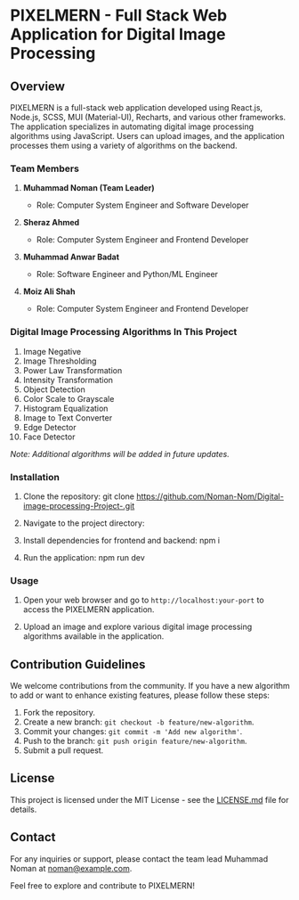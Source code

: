 # PIXELMERN - Full Stack Web Application for Digital Image Processing

## Overview
PIXELMERN is a full-stack web application developed using React.js, Node.js, SCSS, MUI (Material-UI), Recharts, and various other frameworks. The application specializes in automating digital image processing algorithms using JavaScript. Users can upload images, and the application processes them using a variety of algorithms on the backend.

### Team Members
1. **Muhammad Noman (Team Leader)**
   - Role: Computer System Engineer and Software Developer

2. **Sheraz Ahmed**
   - Role: Computer System Engineer and Frontend Developer

3. **Muhammad Anwar Badat**
   - Role: Software Engineer and Python/ML Engineer

4. **Moiz Ali Shah**
   - Role: Computer System Engineer and Frontend Developer


### Digital Image Processing Algorithms In This Project 
1. Image Negative
2. Image Thresholding
3. Power Law Transformation
4. Intensity Transformation
5. Object Detection
6. Color Scale to Grayscale
7. Histogram Equalization
8. Image to Text Converter
9. Edge Detector
10. Face Detector

*Note: Additional algorithms will be added in future updates.*


### Installation
1. Clone the repository: git clone https://github.com/Noman-Nom/Digital-image-processing-Project-.git

2. Navigate to the project directory:

3. Install dependencies for frontend and backend: npm i

4. Run the application: npm run dev

### Usage
1. Open your web browser and go to `http://localhost:your-port` to access the PIXELMERN application.

2. Upload an image and explore various digital image processing algorithms available in the application.

## Contribution Guidelines
We welcome contributions from the community. If you have a new algorithm to add or want to enhance existing features, please follow these steps:

1. Fork the repository.
2. Create a new branch: `git checkout -b feature/new-algorithm`.
3. Commit your changes: `git commit -m 'Add new algorithm'`.
4. Push to the branch: `git push origin feature/new-algorithm`.
5. Submit a pull request.

## License
This project is licensed under the MIT License - see the [LICENSE.md](LICENSE.md) file for details.

## Contact
For any inquiries or support, please contact the team lead Muhammad Noman at [noman@example.com](mailto:noman5456318@gmail.com).

Feel free to explore and contribute to PIXELMERN!




